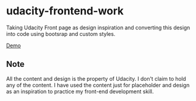 # udacity-frontend-work
Taking Udacity Front page as design inspiration and converting this design into code using bootsrap and custom styles.

<a href="https://abhishekraj007.github.io/apps/udacity/">Demo</a>


<h2>Note </h2>
All the content and design is the property of Udacity. I don't claim to hold any of the content. I have used the content just for placeholder and design as an inspiration to practice my front-end development skill. 
